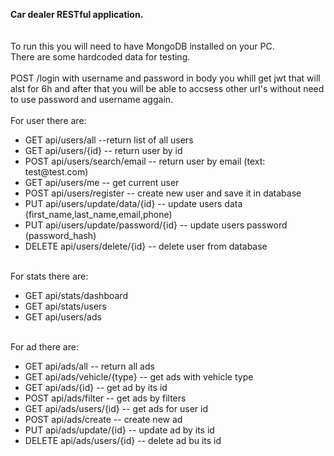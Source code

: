 <b>Car dealer RESTful application.</b></br>
</br></br>
To run this you will need to have MongoDB installed on your PC.</br>
There are some hardcoded data for testing.</br>
</br>
POST /login with username and password in body you whill get jwt that will alst for 6h and after that you will be able to accsess other url's without need to use password and username aggain.</br>
</br>
For user there are:</br>
  <ul><li>GET api/users/all --return list of all users</br></li>
  <li>GET api/users/{id} -- return user by id</br>
  <li>POST api/users/search/email -- return user by email (text: test@test.com)</br>
  <li>GET api/users/me -- get current user</br>
  <li>POST api/users/register -- create new user and save it in database </br>
  <li>PUT api/users/update/data/{id} -- update users data (first_name,last_name,email,phone)</br>
  <li>PUT api/users/update/password/{id} -- update users password (password_hash)</br>
  <li>DELETE api/users/delete/{id} -- delete user from database</br></ul>
  </br>
For stats there are:</br>
  <ul><li>GET api/stats/dashboard</br>
  <li>GET api/stats/users</br>
  <li>GET api/users/ads</br></ul>
  </br>
For ad there are:</br>
  <ul><li>GET api/ads/all -- return all ads</br>
  <li>GET api/ads/vehicle/{type} -- get ads with vehicle type</br>
  <li>GET api/ads/{id} -- get ad by its id</br>
  <li>POST api/ads/filter -- get ads by filters</br>
  <li>GET api/ads/users/{id} -- get ads for user id</br>
  <li>POST api/ads/create -- create new ad</br>
  <li>PUT api/ads/update/{id} -- update ad by its id</br>
  <li>DELETE api/ads/users/{id} -- delete ad bu its id</br></ul>

